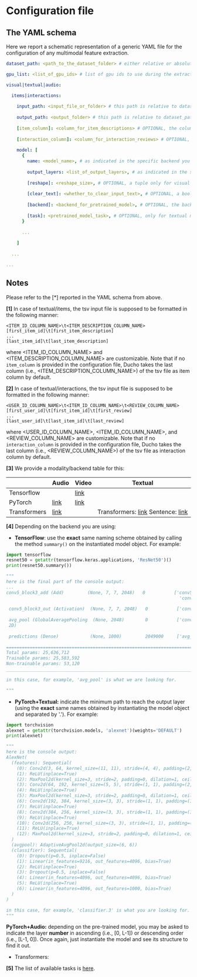 # Configuration file

## The YAML schema

Here we report a schematic representation of a generic YAML file for the configuration of any multimodal feature extraction.

```yaml
dataset_path: <path_to_the_dataset_folder> # either relative or absolute path 

gpu_list: <list_of_gpu_ids> # list of gpu ids to use during the extraction, -1 for cpu computation

visual|textual|audio: 

  items|interactions:
  
    input_path: <input_file_or_folder> # this path is relative to dataset_path
    
    output_path: <output_folder> # this path is relative to dataset_path
    
    [item_column]: <column_for_item_descriptions> # OPTIONAL, the column name for the item description in the tsv file [1]
    
    [interaction_column]: <column_for_interaction_reviews> # OPTIONAL, the column name for the interaction reviews in the tsv file [2]
    
    model: [
      {
        name: <model_name>, # as indicated in the specific backend you are using [3]
        
        output_layers: <list_of_output_layers>, # as indicated in the specific backend you are using [4]
        
        [reshape]: <reshape_size>, # OPTIONAL, a tuple only for visual modality
        
        [clear_text]: <whether_to_clear_input_text>, # OPTIONAL, a boolean for textual modality
        
        [backend]: <backend_for_pretrained_model>, # OPTIONAL, the backend to use for the pretrained model [3]
        
        [task]: <pretrained_model_task>, # OPTIONAL, only for textual modality [5]
      }
    
      ...
    
    ]
  
  ... 

...

```

## Notes
Please refer to the \[*\] reported in the YAML schema from above.

**\[1\]** In case of textual/items, the tsv input file is supposed to be formatted in the following manner:

```tsv
<ITEM_ID_COLUMN_NAME>\t<ITEM_DESCRIPTION_COLUMN_NAME>
[first_item_id]\t[first_item_description]
...
[last_item_id]\t[last_item_description]
```
where <ITEM_ID_COLUMN_NAME> and <ITEM_DESCRIPTION_COLUMN_NAME> are customizable. Note that if no ```item_column``` is provided in the configuration file, Ducho takes the last column (i.e., <ITEM_DESCRIPTION_COLUMN_NAME>) of the tsv file as item column by default.

**\[2\]** In case of textual/interactions, the tsv input file is supposed to be formatted in the following manner:

```tsv
<USER_ID_COLUMN_NAME>\t<ITEM_ID_COLUMN_NAME>\t<REVIEW_COLUMN_NAME>
[first_user_id]\t[first_item_id]\t[first_review]
...
[last_user_id]\t[last_item_id]\t[last_review]
```
where <USER_ID_COLUMN_NAME>, <ITEM_ID_COLUMN_NAME>, and <REVIEW_COLUMN_NAME> are customizable. Note that if no ```interaction_column``` is provided in the configuration file, Ducho takes the last column (i.e., <REVIEW_COLUMN_NAME>) of the tsv file as interaction column by default.

**\[3\]** We provide a modality/backend table for this:

<table>
<thead>
  <tr>
    <th></th>
    <th>Audio<br></th>
    <th>Video</th>
    <th>Textual</th>
  </tr>
</thead>
<tbody>
  <tr>
    <td>Tensorflow</td>
    <td></td>
    <td> <a href="https://www.tensorflow.org/api_docs/python/tf/keras/applications#modules_2">link</a> </td>
    <td></td>
  </tr>
  <tr>
    <td>PyTorch</td>
    <td> <a href="https://pytorch.org/audio/stable/pipelines.html#module-torchaudio.pipelines">link</a> </td>
    <td> <a href="https://pytorch.org/vision/stable/models.html">link</a> </td>
    <td></td>
  </tr>
  <tr>
    <td>Transformers</td>
    <td> <a href="https://huggingface.co/docs/transformers/model_doc/wav2vec2#transformers.Wav2Vec2Model">link</a> </td>
    <td></td>
    <td>Transformers: <a href="https://huggingface.co/docs/transformers/main_classes/pipelines#transformers.pipeline">link</a> Sentence: <a href="https://www.sbert.net/docs/pretrained_models.html#model-overview">link</a></td>
  </tr>
</tbody>
</table>


**\[4\]** Depending on the backend you are using:
- **TensorFlow**: use the **exact** same naming scheme obtained by calling the method ```summary()``` on the instantiated model object. For example:
```python
import tensorflow
resnet50 = getattr(tensorflow.keras.applications, 'ResNet50')()
print(resnet50.summary())

"""
here is the final part of the console output:
...
conv5_block3_add (Add)         (None, 7, 7, 2048)   0           ['conv5_block2_out[0][0]',       
                                                                  'conv5_block3_3_bn[0][0]']      
                                                                                                  
 conv5_block3_out (Activation)  (None, 7, 7, 2048)   0           ['conv5_block3_add[0][0]']       
                                                                                                  
 avg_pool (GlobalAveragePooling  (None, 2048)        0           ['conv5_block3_out[0][0]']       
 2D)                                                                                              
                                                                                                  
 predictions (Dense)            (None, 1000)         2049000     ['avg_pool[0][0]']               
                                                                                                  
==================================================================================================
Total params: 25,636,712
Trainable params: 25,583,592
Non-trainable params: 53,120
__________________________________________________________________________________________________

in this case, for example, 'avg_pool' is what we are looking for.

"""

```
- **PyTorch+Textual:** indicate the minimum path to reach the output layer (using the **exact** same names obtained by instantiating the model object and separated by '.'). For example:

```python
import torchvision
alexnet = getattr(torchvision.models, 'alexnet')(weights='DEFAULT')
print(alexnet)

"""
here is the console output:
AlexNet(
  (features): Sequential(
    (0): Conv2d(3, 64, kernel_size=(11, 11), stride=(4, 4), padding=(2, 2))
    (1): ReLU(inplace=True)
    (2): MaxPool2d(kernel_size=3, stride=2, padding=0, dilation=1, ceil_mode=False)
    (3): Conv2d(64, 192, kernel_size=(5, 5), stride=(1, 1), padding=(2, 2))
    (4): ReLU(inplace=True)
    (5): MaxPool2d(kernel_size=3, stride=2, padding=0, dilation=1, ceil_mode=False)
    (6): Conv2d(192, 384, kernel_size=(3, 3), stride=(1, 1), padding=(1, 1))
    (7): ReLU(inplace=True)
    (8): Conv2d(384, 256, kernel_size=(3, 3), stride=(1, 1), padding=(1, 1))
    (9): ReLU(inplace=True)
    (10): Conv2d(256, 256, kernel_size=(3, 3), stride=(1, 1), padding=(1, 1))
    (11): ReLU(inplace=True)
    (12): MaxPool2d(kernel_size=3, stride=2, padding=0, dilation=1, ceil_mode=False)
  )
  (avgpool): AdaptiveAvgPool2d(output_size=(6, 6))
  (classifier): Sequential(
    (0): Dropout(p=0.5, inplace=False)
    (1): Linear(in_features=9216, out_features=4096, bias=True)
    (2): ReLU(inplace=True)
    (3): Dropout(p=0.5, inplace=False)
    (4): Linear(in_features=4096, out_features=4096, bias=True)
    (5): ReLU(inplace=True)
    (6): Linear(in_features=4096, out_features=1000, bias=True)
  )
)

in this case, for example, 'classifier.3' is what you are looking for.
"""
```

**PyTorch+Audio:** depending on the pre-trained model, you may be asked to indicate the layer **number** in ascending (i.e., \[0, L-1\]) or descending order (i.e., \[L-1, 0\]). Once again, just instantiate the model and see its structure to find it out.

- Transformers: 

**\[5\]** The list of available tasks is [here](https://huggingface.co/docs/transformers/main_classes/pipelines#transformers.pipeline.task).

